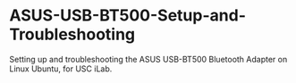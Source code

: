 # ASUS-USB-BT500-Setup-and-Troubleshooting
Setting up and troubleshooting the ASUS USB-BT500 Bluetooth Adapter on Linux Ubuntu, for USC iLab.
